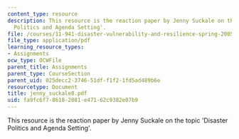 ```yaml
---
content_type: resource
description: This resource is the reaction paper by Jenny Suckale on the topic 'Disaster
  Politics and Agenda Setting'.
file: /courses/11-941-disaster-vulnerability-and-resilience-spring-2005/fa9fc6f786182081e47162c9382e07b9_jenny_suckale8.pdf
file_type: application/pdf
learning_resource_types:
- Assignments
ocw_type: OCWFile
parent_title: Assignments
parent_type: CourseSection
parent_uid: 025decc2-3746-51df-f1f2-1fd5ad489b6e
resourcetype: Document
title: jenny_suckale8.pdf
uid: fa9fc6f7-8618-2081-e471-62c9382e07b9
---
```

This resource is the reaction paper by Jenny Suckale on the topic 'Disaster Politics and Agenda Setting'.

